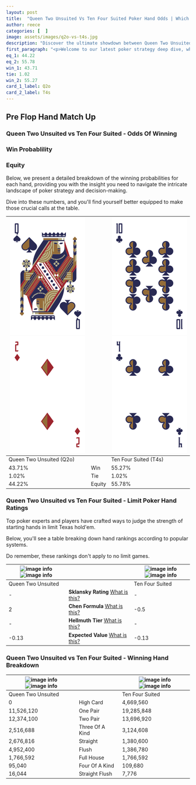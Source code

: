 ```yaml
---
layout: post
title:  "Queen Two Unsuited Vs Ten Four Suited Poker Hand Odds | Which Is The Better Hand In Poker? A Complete Guide"
author: reece
categories: [  ]
image: assets/images/q2o-vs-t4s.jpg
description: "Discover the ultimate showdown between Queen Two Unsuited and Ten Four Suited in poker! Uncover the odds, strategies, and scenarios where one hand triumphs over the other. Get ready to up your poker game with this thrilling analysis."
first_paragraph: "<p>Welcome to our latest poker strategy deep dive, where we're pitting two distinct hands against each other in a high-stakes showdown: Queen Two Unsuited vs Ten Four Suited.</p><p>In the dynamic world of poker, every decision counts, and knowing which hand holds the upper hand is key to your success at the table.</p><p>In this article, we'll dissect these two hands, explore the scenarios where one dominates the other, and equip you with the knowledge to make strategic choices that can tip the odds in your favor.</p><p>Get ready to unravel the intriguing dynamics of these poker hands and elevate your game to new heights.</p>"
eq_1: 44.22
eq_2: 55.78
win_1: 43.71
tie: 1.02
win_2: 55.27
card_1_label: Q2o
card_2_label: T4s
---
```




[comment]: # (sp0)

## Pre Flop Hand Match Up

<div class="table hand-ratings" markdown="1"> 



### Queen Two Unsuited vs Ten Four Suited - Odds Of Winning


  
<div class="row graphs"> 
<div class="col-lg-6">
    <h3>Win Probablility</h3>
    <canvas id="WinChart"></canvas>
</div>
<div class="col-lg-6">
    <h3>Equity</h3>
    <canvas id="EquityChart"></canvas>
</div>
</div>

  Below, we present a detailed breakdown of the winning probabilities for each hand, providing you with the insight you need to navigate the intricate landscape of poker strategy and decision-making. 

Dive into these numbers, and you'll find yourself better equipped to make those crucial calls at the table.


    
| ![image info](assets/images/hand1/q.png) ![image info](assets/images/hand1/2o.png) |  | ![image info](assets/images/hand2/t.png) ![image info](assets/images/hand2/4.png) |
| -------- | -------- | -------- |
| Queen Two Unsuited (Q2o) |  | Ten Four Suited (T4s) |
| 43.71% | Win | 55.27% |
| 1.02% | Tie | 1.02% |
| 44.22% | Equity | 55.78% |




[comment]: # (sp1)



### Queen Two Unsuited vs Ten Four Suited - Limit Poker Hand Ratings

Top poker experts and players have crafted ways to judge the strength of starting hands in limit Texas hold'em. 

Below, you'll see a table breaking down hand rankings according to popular systems. 

Do remember, these rankings don't apply to no limit games.


    
| ![image info](https://www.riverpairs.com/assets/images/hand1/q.png) ![image info](https://www.riverpairs.com/assets/images/hand1/2o.png) |  | ![image info](https://www.riverpairs.com/assets/images/hand2/t.png) ![image info](https://www.riverpairs.com/assets/images/hand2/4.png) |
| -------- | -------- | -------- |
| Queen Two Unsuited |  | Ten Four Suited |
| - | **Sklansky Rating** [What is this?](/sklansky-rating-explained) | - |
| 2 | **Chen Formula** [What is this?](/chen-formula-explained) | -0.5 |
| - | **Hellmuth Tier** [What is this?](/Hellmuth-tier-explained) | - |
| -0.13 | **Expected Value** [What is this?](/expected-value-explained) | -0.13 |




[comment]: # (sp2)



### Queen Two Unsuited vs Ten Four Suited - Winning Hand Breakdown


    
| ![image info](https://www.riverpairs.com/assets/images/hand1/q.png) ![image info](https://www.riverpairs.com/assets/images/hand1/2o.png) |  | ![image info](https://www.riverpairs.com/assets/images/hand2/t.png) ![image info](https://www.riverpairs.com/assets/images/hand2/4.png) |
| -------- | -------- | -------- |
| Queen Two Unsuited |  | Ten Four Suited |
| 0 | High Card | 4,669,560 |
| 11,526,120 | One Pair | 19,285,848 |
| 12,374,100 | Two Pair | 13,696,920 |
| 2,516,688 | Three Of A Kind | 3,124,608 |
| 2,676,816 | Straight | 1,380,600 |
| 4,952,400 | Flush | 1,386,780 |
| 1,766,592 | Full House | 1,766,592 |
| 95,040 | Four Of A Kind | 109,680 |
| 16,044 | Straight Flush | 7,776 |




[comment]: # (sp3)



</div>

[comment]: # (sp4)



[comment]: # (sp5)

